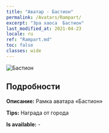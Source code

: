 ```yaml
---
title: "Аватар - Бастион"
permalink: /Avatars/Rampart/
excerpt: "Эра хаоса  Бастион"
last_modified_at: 2021-04-23
locale: ru
ref: "Rampart.md"
toc: false
classes: wide
---
```

 ![Бастион](/images/a/avatarFrame_12.png)

## Подробности

 **Описание:** Рамка аватара «Бастион» 

 **Tips:** Награда от города 

 **Is available:**  - 

